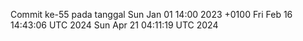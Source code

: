 Commit ke-55 pada tanggal Sun Jan 01 14:00 2023 +0100
Fri Feb 16 14:43:06 UTC 2024
Sun Apr 21 04:11:19 UTC 2024
